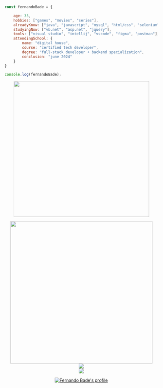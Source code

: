 ```javascript
const fernandoBade = {

    age: 35,
    hobbies: ["games", "movies", "series"],
    alreadyKnow: ["java", "javascript", "mysql", "html/css", "selenium", "cypress", "ux/ui design"],
    studyingNow: ["vb.net", "asp.net", "jquery"],
    tools: ["visual studio", "intellij", "vscode", "figma", "postman"],
    attendingSchool: {
        name: "digital house",
        course: "certified tech developer",
        degree: "full-stack developer + backend specialization",
        conclusion: "june 2024"
    }
}

console.log(fernandoBade);
```
<div align="center">
    <img src="https://i.giphy.com/media/OSpqk0vlZOOwo/giphy.webp" width=445>
</div>

<p></p>

<div align="center">
    <a href="https://github.com/FernandoBade/">
        <img src="https://novatorem-fernandobade.vercel.app/api/spotify"
            width=467 align="center">
    </a>
</div>
<div align="center">
    <a href="https://github.com/FernandoBade/">
        <img align="center"
            src="https://github-readme-stats.vercel.app/api?username=FernandoBade&show_icons=true&count_private=true&theme=buefy&include_all_commits=false&hide_border=true" />
    </a>
</div>


<div align="center">
    <a href="https://github.com/FernandoBade">  
        <img align="center" src="https://github-readme-stats.vercel.app/api/wakatime?username=fernandobade&line_height=35&theme=buefy&hide_border=true&custom_title=Learning%20Path%20So%20Far")](https://github.com/fernandobade/github-readme-stats)
    </a>
</div>

<div align="center">    
<p align="center">
<img src="https://komarev.com/ghpvc/?username=fernandobade&label=profile%20views%20so%20far&color=8f72db" alt="Fernando Bade's profile" />
</p>
</div>

